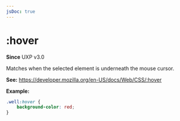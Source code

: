 ```yaml
---
jsDoc: true
---
```

# :hover

**Since** UXP v3.0

Matches when the selected element is underneath the mouse cursor.

**See:** https://developer.mozilla.org/en-US/docs/Web/CSS/:hover

**Example:**

```css
.well:hover {
    background-color: red;
}
```

